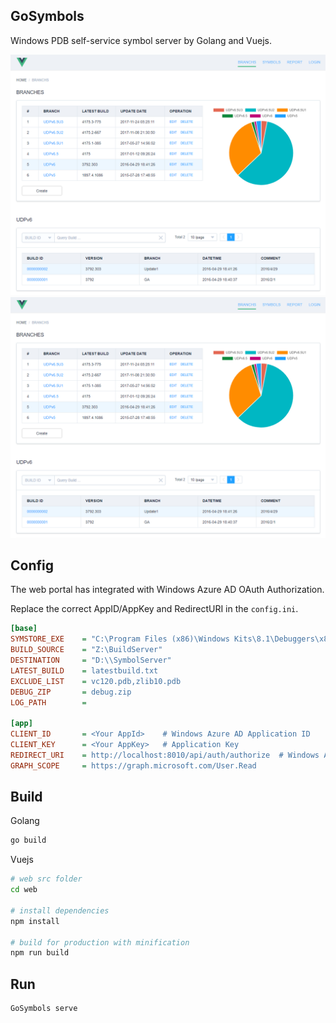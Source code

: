 ## GoSymbols

Windows PDB self-service symbol server by Golang and Vuejs.

![Index](/web/static/1.png?raw=true "Index")
![Download](/web/static/1.png?raw=true "Download PDB")


## Config

The web portal has integrated with Windows Azure AD OAuth Authorization.

Replace the correct AppID/AppKey and RedirectURI in the `config.ini`.

``` ini
[base]
SYMSTORE_EXE    = "C:\Program Files (x86)\Windows Kits\8.1\Debuggers\x86\symstore.exe"
BUILD_SOURCE    = "Z:\BuildServer"
DESTINATION     = "D:\\SymbolServer"
LATEST_BUILD    = latestbuild.txt
EXCLUDE_LIST    = vc120.pdb,zlib10.pdb
DEBUG_ZIP       = debug.zip
LOG_PATH        = 

[app]
CLIENT_ID       = <Your AppId>	  # Windows Azure AD Application ID
CLIENT_KEY      = <Your AppKey>	  # Application Key
REDIRECT_URI    = http://localhost:8010/api/auth/authorize  # Windows AD OAuth redirect URL
GRAPH_SCOPE     = https://graph.microsoft.com/User.Read		
```


## Build

Golang
``` bash
go build
```

Vuejs
``` bash
# web src folder
cd web

# install dependencies
npm install

# build for production with minification
npm run build
```


## Run

``` bash
GoSymbols serve
```
